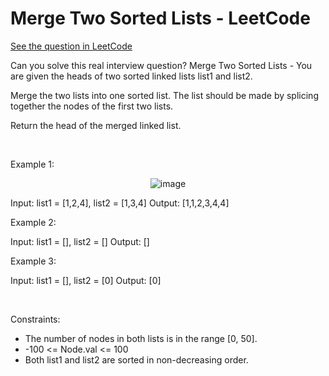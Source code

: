 # Merge Two Sorted Lists - LeetCode
[See the question in LeetCode](https://leetcode.com/problems/merge-two-sorted-lists/submissions/1618358298/?envType=study-plan-v2&envId=top-interview-150)

Can you solve this real interview question? Merge Two Sorted Lists - You are given the heads of two sorted linked lists list1 and list2.

Merge the two lists into one sorted list. The list should be made by splicing together the nodes of the first two lists.

Return the head of the merged linked list.

 

Example 1:


<p align="center">
  <img src="https://assets.leetcode.com/uploads/2020/10/03/merge_ex1.jpg" alt="image" >
</p>



Input: list1 = [1,2,4], list2 = [1,3,4]
Output: [1,1,2,3,4,4]


Example 2:


Input: list1 = [], list2 = []
Output: []


Example 3:


Input: list1 = [], list2 = [0]
Output: [0]


 

Constraints:

 * The number of nodes in both lists is in the range [0, 50].
 * -100 <= Node.val <= 100
 * Both list1 and list2 are sorted in non-decreasing order.
